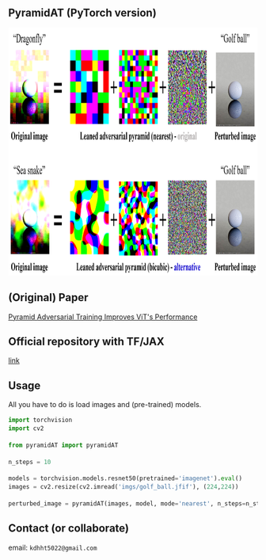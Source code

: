 ## PyramidAT (PyTorch version)

<p align="center">
<img src="https://github.com/kdhht2334/Pyramid_AT/blob/main/pics/door.png" height="500", width="3000"/>
</p>

(Original) Paper
---
[Pyramid Adversarial Training Improves ViT's Performance](https://arxiv.org/abs/2111.15121)

Official repository with TF/JAX
---
[link](https://github.com/google-research/scenic/tree/main/scenic/projects/adversarialtraining)


Usage
---

All you have to do is load images and (pre-trained) models.

```python
import torchvision
import cv2

from pyramidAT import pyramidAT

n_steps = 10

models = torchvision.models.resnet50(pretrained='imagenet').eval()
images = cv2.resize(cv2.imread('imgs/golf_ball.jfif'), (224,224))

perturbed_image = pyramidAT(images, model, mode='nearest', n_steps=n_steps)
```


Contact (or collaborate)
---
email: `kdhht5022@gmail.com`